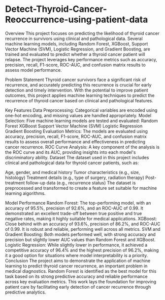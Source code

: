 # Detect-Thyroid-Cancer-Reoccurrence-using-patient-data
Overview
This project focuses on predicting the likelihood of thyroid cancer recurrence in survivors using clinical and pathological data. Several machine learning models, including Random Forest, XGBoost, Support Vector Machine (SVM), Logistic Regression, and Gradient Boosting, are trained and evaluated to predict whether a thyroid cancer patient will relapse. The project leverages key performance metrics such as accuracy, precision, recall, F1-score, ROC-AUC, and confusion matrix results to assess model performance.

Problem Statement
Thyroid cancer survivors face a significant risk of recurrence, and accurately predicting this recurrence is crucial for early detection and timely intervention. With the potential to improve patient outcomes, this project applies machine learning techniques to predict the recurrence of thyroid cancer based on clinical and pathological features.

Key Features
Data Preprocessing: Categorical variables are encoded using one-hot encoding, and missing values are handled appropriately.
Model Selection: Five machine learning models are tested and evaluated:
Random Forest
XGBoost
Support Vector Machine (SVM)
Logistic Regression
Gradient Boosting
Evaluation Metrics: The models are evaluated using accuracy, precision, recall, F1-score, ROC-AUC, and confusion matrix results to assess overall performance and effectiveness in predicting cancer recurrence.
ROC Curve Analysis: A key component of the analysis is the ROC curve and its AUC, providing insights into each model's discriminatory ability.
Dataset
The dataset used in this project includes clinical and pathological data for thyroid cancer patients, such as:

Age, gender, and medical history
Tumor characteristics (e.g., size, histology)
Treatment details (e.g., type of surgery, radiation therapy)
Post-treatment follow-up data (e.g., recurrence status)
The dataset is preprocessed and transformed to create a feature set suitable for machine learning algorithms.

Model Performance
Random Forest: The top-performing model, with an accuracy of 95.5%, precision of 92.6%, and an ROC-AUC of 0.99. It demonstrated an excellent trade-off between true positive and true negative rates, making it highly suitable for medical applications.
XGBoost: Close behind with an accuracy of 93.6%, precision of 86.2%, and ROC-AUC of 0.99. It is robust and reliable, performing well across all metrics.
SVM and Gradient Boosting: Both models performed well, with strong accuracy and precision but slightly lower AUC values than Random Forest and XGBoost.
Logistic Regression: While slightly lower in performance, it achieved a competitive accuracy of 96.4% and the highest precision of 96.2%, making it a good option for situations where model interpretability is a priority.
Conclusion
The project aims to demonstrate the application of machine learning to predict thyroid cancer recurrence, an important problem in medical diagnostics. Random Forest is identified as the best model for this task based on its strong predictive accuracy and reliable performance across key evaluation metrics. This work lays the foundation for improving patient care by facilitating early detection of cancer recurrence through predictive analytics.
